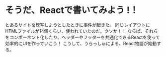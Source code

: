 # そうだ、Reactで書いてみよう !！

とあるサイトを模写しようとしたときに事件が起きた。
同じレイアウトにHTMLファイルが14個くらい、使われていたのだ。クソか！！
ならば、それらをコンポーネント化したり、ヘッダーやフッターを共通化できるReactを使って効率的にUIを作っていこう！
こうして、うらっしゅによる、React物語が始動する。

